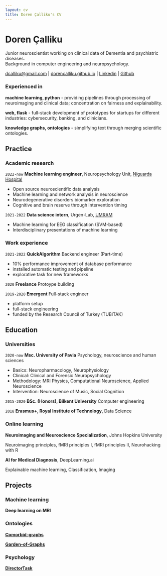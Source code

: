 ```yaml
---
layout: cv
title: Doren Çalliku's CV
---
```


# Doren Çalliku

Junior neuroscientist working on clinical data of Dementia and psychiatric diseases.    
Background in computer engineering and neuropsychology. 

<div id="webaddress">
<a href="mailto:dcalliku@gmail.com">dcalliku@gmail.com</a>
| <a href="https://dorencalliku.github.io">dorencalliku.github.io</a>
| <a href="https://www.linkedin.com/in/doren-calliku-23a55623b/">Linkedin</a>
| <a href="https://github.com/DorenCalliku">Github</a>
</div>

### Experienced in

__machine learning, python__ - providing pipelines through processing of neuroimaging and clinical data; concentration on fairness and explainability.

__web, flask__ - full-stack development of prototypes for startups for different industries: cybersecurity, banking, and clinicians. 

__knowledge graphs, ontologies__ - simplifying text through merging scientific ontologies. 

## Practice

### Academic research

`2022-now`
__Machine learning engineer__, Neuropsychology Unit, [Niguarda Hospital](https://www.ospedaleniguarda.it/EN/)

- Open source neuroscientific data analysis
- Machine learning and network analysis in neuroscience
- Neurodegenerative disorders biomarker exploration
- Cognitive and brain reserve through intervention timing

`2021-2022`
__Data science intern__, Urgen-Lab, [UMRAM](http://umram.bilkent.edu.tr/index.php/research-groups/)

- Machine learning for EEG classification (SVM-based)
- Interdisciplinary presentations of machine learning

### Work experience

`2021-2022`
__QuickAlgorithm__ Backend engineer (Part-time)

- 10% performance improvement of database performance
- installed automatic testing and pipeline
- explorative task for new frameworks

`2020`
__Freelance__ Protoype building 

`2019-2020`
__Emergent__ Full-stack engineer

- platform setup
- full-stack engineering
- funded by the Research Council of Turkey (TUBITAK)

## Education

### Universities

`2020-now`
__Msc. University of Pavia__ Psychology, neuroscience and human sciences

- Basics: Neuropharmacology, Neurophysiology
- Clinical: Clinical and Forensic Neuropsychology
- Methodology: MRI Physics, Computational Neuroscience, Applied Neuroscience
- Intervention: Neuroscience of Music, Social Cognition

`2015-2020`
__BSc. (Honors), Bilkent University__ Computer engineering

`2018`
__Erasmus+, Royal Institute of Technology__, Data Science

### Online learning

__Neuroimaging and Neuroscience Specialization__, Johns Hopkins University

Neuroimaging principles, fMRI principles I, fMRI principles II, Neurohacking with R

__AI for Medical Diagnosis__, DeepLearning.ai

Explainable machine learning, Classification, Imaging

## Projects

### Machine learning

__Deep learning on MRI__

### Ontologies

__[Comorbid-graphs](https://github.com/DorenCalliku/comorbid-graphs)__

__[Garden-of-Graphs](http://garden-of-graphs.herokuapp.com/)__

### Psychology

__[DirectorTask](https://github.com/DorenCalliku/directortask)__

<!-- ### Footer

Last updated: November 2022 -->


